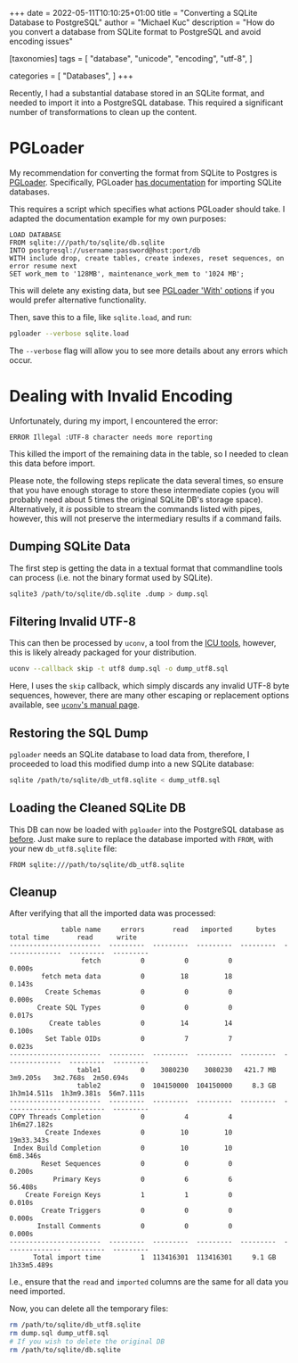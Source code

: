 +++
date = 2022-05-11T10:10:25+01:00
title = "Converting a SQLite Database to PostgreSQL"
author = "Michael Kuc"
description = "How do you convert a database from SQLite format to PostgreSQL and avoid encoding issues"

[taxonomies]
tags = [
	"database",
	"unicode",
	"encoding",
	"utf-8",
]

categories = [
	"Databases",
]
+++

Recently, I had a substantial database stored in an SQLite format, and needed to
import it into a PostgreSQL database. This required a significant number of
transformations to clean up the content.

# PGLoader

My recommendation for converting the format from SQLite to Postgres is
[PGLoader][pgloader docs]. Specifically, PGLoader [has documentation][pgloader
sqlite] for importing SQLite databases.

This requires a script which specifies what actions PGLoader should take. I
adapted the documentation example for my own purposes:

```
LOAD DATABASE
FROM sqlite:///path/to/sqlite/db.sqlite
INTO postgresql://username:password@host:port/db
WITH include drop, create tables, create indexes, reset sequences, on error resume next
SET work_mem to '128MB', maintenance_work_mem to '1024 MB';
```

This will delete any existing data, but see [PGLoader 'With' options][pgloader
with options] if you would prefer alternative functionality.

Then, save this to a file, like `sqlite.load`, and run:

```sh
pgloader --verbose sqlite.load
```

The `--verbose` flag will allow you to see more details about any errors which
occur.

# Dealing with Invalid Encoding

Unfortunately, during my import, I encountered the error:

```
ERROR Illegal :UTF-8 character needs more reporting
```

This killed the import of the remaining data in the table, so I needed to clean
this data before import.

Please note, the following steps replicate the data several times, so ensure
that you have enough storage to store these intermediate copies (you will
probably need about 5 times the original SQLite DB's storage space).
Alternatively, it *is* possible to stream the commands listed with pipes,
however, this will not preserve the intermediary results if a command fails.

## Dumping SQLite Data

The first step is getting the data in a textual format that commandline tools
can process (i.e. not the binary format used by SQLite).

```sh
sqlite3 /path/to/sqlite/db.sqlite .dump > dump.sql
```

## Filtering Invalid UTF-8

This can then be processed by `uconv`, a tool from the [ICU tools][ICU tools],
however, this is likely already packaged for your distribution.

```sh
uconv --callback skip -t utf8 dump.sql -o dump_utf8.sql
```

Here, I uses the `skip` callback, which simply discards any invalid UTF-8 byte
sequences, however, there are many other escaping or replacement options
available, see [`uconv`'s manual page][uconv manpage].

## Restoring the SQL Dump

`pgloader` needs an SQLite database to load data from, therefore, I proceeded to
load this modified dump into a new SQLite database:

```sh
sqlite /path/to/sqlite/db_utf8.sqlite < dump_utf8.sql
```

## Loading the Cleaned SQLite DB

This DB can now be loaded with `pgloader` into the PostgreSQL database as
[before](#pgloader). Just make sure to replace the database imported with
`FROM`, with your new `db_utf8.sqlite` file:

```
FROM sqlite:///path/to/sqlite/db_utf8.sqlite
```

## Cleanup

After verifying that all the imported data was processed:

```
             table name     errors       read   imported      bytes      total time       read      write
-----------------------  ---------  ---------  ---------  ---------  --------------  ---------  ---------
                  fetch          0          0          0                     0.000s
        fetch meta data          0         18         18                     0.143s
         Create Schemas          0          0          0                     0.000s
       Create SQL Types          0          0          0                     0.017s
          Create tables          0         14         14                     0.100s
         Set Table OIDs          0          7          7                     0.023s
-----------------------  ---------  ---------  ---------  ---------  --------------  ---------  ---------
                 table1          0    3080230    3080230   421.7 MB        3m9.205s   3m2.768s  2m50.694s
                 table2          0  104150000  104150000     8.3 GB     1h3m14.511s  1h3m9.381s  56m7.111s
-----------------------  ---------  ---------  ---------  ---------  --------------  ---------  ---------
COPY Threads Completion          0          4          4                1h6m27.182s
         Create Indexes          0         10         10                 19m33.343s
 Index Build Completion          0         10         10                   6m8.346s
        Reset Sequences          0          0          0                     0.200s
           Primary Keys          0          6          6                    56.408s
    Create Foreign Keys          1          1          0                     0.010s
        Create Triggers          0          0          0                     0.000s
       Install Comments          0          0          0                     0.000s
-----------------------  ---------  ---------  ---------  ---------  --------------  ---------  ---------
      Total import time          1  113416301  113416301     9.1 GB     1h33m5.489s
```

I.e., ensure that the `read` and `imported` columns are the same for all data
you need imported.

Now, you can delete all the temporary files:

```sh
rm /path/to/sqlite/db_utf8.sqlite
rm dump.sql dump_utf8.sql
# If you wish to delete the original DB
rm /path/to/sqlite/db.sqlite
```

[pgloader docs]: https://pgloader.readthedocs.io/en/latest/intro.html
[pgloader sqlite]: https://pgloader.readthedocs.io/en/latest/ref/sqlite.html
[pgloader with options]: https://pgloader.readthedocs.io/en/latest/ref/sqlite.html#sqlite-database-migration-options-with
[ICU tools]: https://icu.unicode.org/home
[uconv manpage]: https://man7.org/linux/man-pages/man1/uconv.1.html#CALLBACKS
